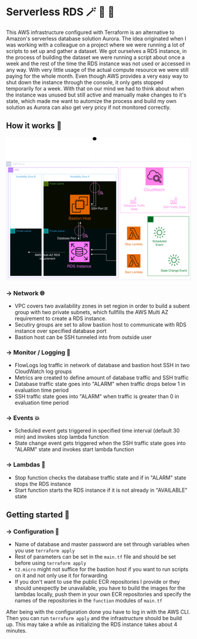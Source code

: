 # Serverless RDS :magic_wand: :rabbit2: :tophat:

This AWS infrastructure configured with Terraform is an alternative to Amazon's serverless database solution Aurora. The idea originated when I was working with a colleague on a project where we were running a lot of scripts to set up and gather a dataset. We got ourselves a RDS instance, in the process of building the dataset we were running a script about once a week and the rest of the time the RDS instance was not used or accessed in any way. With very little usage of the actual compute resource we were still paying for the whole month. Even though AWS provides a very easy way to shut down the instance through the console, it only gets stopped temporarily for a week. With that on our mind we had to think about when the instance was unused but still active and manually make changes to it's state, which made me want to automize the process and build my own solution as Aurora can also get very pricy if not monitored correctly.

## How it works :thinking:

![alt text](https://github.com/kfc-manager/serverless-rds/blob/main/assets/full_architecture_transparent.png?raw=true)

### &rarr; Network :globe_with_meridians:

- VPC covers two availability zones in set region in order to build a subent group with two private subnets, which fullfills the AWS Multi AZ requirement to create a RDS instance.
- Secutiry groups are set to allow bastion host to communicate with RDS instance over specified database port
- Bastion host can be SSH tunneled into from outside user

### &rarr; Monitor / Logging :mag_right:

- FlowLogs log traffic in network of database and bastion host SSH in two CloudWatch log groups
- Metrics are created to define amount of database traffic and SSH traffic
- Database traffic state goes into "ALARM" when traffic drops below 1 in evaluation time period
- SSH traffic state goes into "ALARM" when traffic is greater than 0 in evaluation time period

### &rarr; Events :boom:

- Scheduled event gets triggered in specified time interval (default 30 min) and invokes stop lambda function
- State change event gets triggered when the SSH traffic state goes into "ALARM" state and invokes start lambda function

### &rarr; Lambdas :wrench:

- Stop function checks the database traffic state and if in "ALARM" state stops the RDS instance
- Start function starts the RDS instance if it is not already in "AVAILABLE" state

## Getting started :rocket:

### &rarr; Configuration :page_facing_up:

- Name of database and master password are set through variables when you use `terraform apply`
- Rest of parameters can be set in the `main.tf` file and should be set before using `terraform apply`
- `t2.micro` might not suffice for the bastion host if you want to run scripts on it and not only use it for forwarding
- If you don't want to use the public ECR repositories I provide or they should unexpectly be unavailable, you have to build the images for the lambdas locally, push them in your own ECR repositories and specify the names of the repositories in the `function` modules of `main.tf` 

After being with the configuration done you have to log in with the AWS CLI. Then you can run `terraform apply` and the infrastructure should be build up. This may take a while as initializing the RDS instance takes about 4 minutes.

